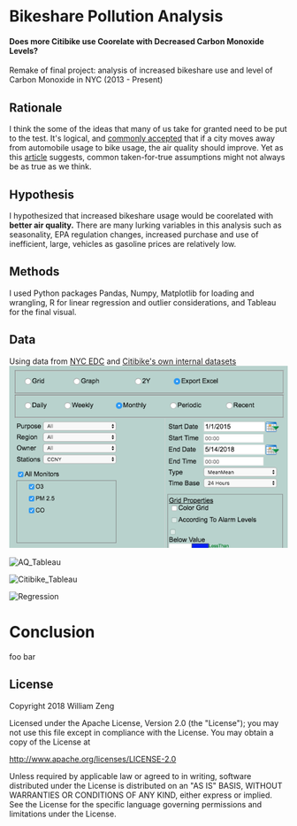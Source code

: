 # Bikeshare Pollution Analysis
#### Does more Citibike use Coorelate with Decreased Carbon Monoxide Levels?

Remake of final project: analysis of increased bikeshare use and level of Carbon Monoxide in NYC (2013 - Present)

## Rationale
I think the some of the ideas that many of us take for granted need to be put to the test. It's logical, and [commonly accepted](https://www.scholaradvisor.com/essay-examples-for-college/bicycle-helps-reduce-air-pollution/) that if a city moves away from automobile usage to bike usage, the air quality should improve. Yet as this [article](https://usa.streetsblog.org/2017/06/21/the-science-is-clear-more-highways-equals-more-traffic-why-are-dots-still-ignoring-it/) suggests, common taken-for-true assumptions might not always be as true as we think.

## Hypothesis
I hypothesized that increased bikeshare usage would be coorelated with **better air quality.** There are many lurking variables in this analysis such as seasonality, EPA regulation changes, increased purchase and use of inefficient, large, vehicles as gasoline prices are relatively low.

## Methods 
I used Python packages Pandas, Numpy, Matplotlib for loading and wrangling, R for linear regression and outlier considerations, and Tableau for the final visual. 

## Data
Using data from [NYC EDC](http://www.nyaqinow.net/) and [Citibike's own internal datasets](https://www.citibikenyc.com/system-data)
![Air Quality](https://github.com/wzmemo/3120_Final_Project/blob/master/images/aqpic.png)

![AQ_Tableau](https://github.com/wzmemo/Bikeshare-Pollution-Analysis/blob/master/images/aq_tableau.png)

![Citibike_Tableau](https://github.com/wzmemo/Bikeshare-Pollution-Analysis/blob/master/images/citibike_tableau.png)

![Regression](https://github.com/wzmemo/Bikeshare-Pollution-Analysis/blob/master/images/regression%20image.png)

# Conclusion
foo bar

## License
Copyright 2018 William Zeng

Licensed under the Apache License, Version 2.0 (the "License"); you may not use this file except in compliance with the License. You may obtain a copy of the License at

http://www.apache.org/licenses/LICENSE-2.0

Unless required by applicable law or agreed to in writing, software distributed under the License is distributed on an "AS IS" BASIS, WITHOUT WARRANTIES OR CONDITIONS OF ANY KIND, either express or implied. See the License for the specific language governing permissions and limitations under the License.
  
